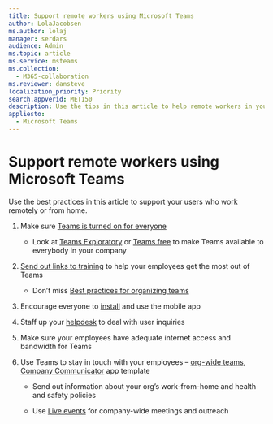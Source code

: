 ```yaml
---
title: Support remote workers using Microsoft Teams
author: LolaJacobsen
ms.author: lolaj
manager: serdars
audience: Admin
ms.topic: article
ms.service: msteams
ms.collection: 
  - M365-collaboration
ms.reviewer: dansteve
localization_priority: Priority
search.appverid: MET150
description: Use the tips in this article to help remote workers in your organization to be productive using Microsoft Teams
appliesto: 
  - Microsoft Teams
---
```


# Support remote workers using Microsoft Teams

Use the best practices in this article to support your users who work remotely or from home.

1.  Make sure [Teams is turned on for everyone](https://docs.microsoft.com/microsoftteams/assign-teams-licenses)
    
      - Look at [Teams Exploratory](eams-exploratory.md) or [Teams free](https://support.office.com/article/Welcome-to-Microsoft-Teams-free-6d79a648-6913-4696-9237-ed13de64ae3c) to make Teams available to everybody in your company

2.  [Send out links to training](enduser-training.md) to help your employees get the most out of Teams
    
      - Don’t miss [Best practices for organizing teams](best-practices-organizing.md)

3.  Encourage everyone to [install](get-clients.md#mobile-clients) and use the mobile app

4.  Staff up your [helpdesk](troubleshoot-installation.md) to deal with user inquiries

5.  Make sure your employees have adequate internet access and bandwidth for Teams 

6.  Use Teams to stay in touch with your employees – [org-wide teams](create-an-org-wide-team.md), [Company Communicator](https://docs.microsoft.com/microsoftteams/platform/samples/app-templates#company-communicator) app template
    
      - Send out information about your org’s work-from-home and health and safety policies
    
      - Use [Live events](/teams-live-events/what-are-teams-live-events.md) for company-wide meetings and outreach
